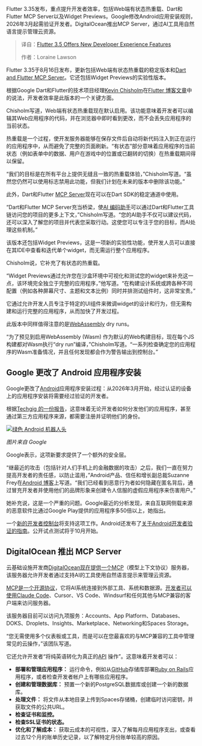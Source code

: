 
<!--
title: Flutter 3.5：开发者体验再升级
cover: https://cdn.thenewstack.io/media/2024/04/d8b458d6-dev_news_img-2-2.png
summary: Flutter 3.35发布，重点提升开发者效率，包括Web端有状态热重载、Dart和Flutter MCP Server以及Widget Previews。Google修改Android应用安装规则，2026年3月起需验证开发者。DigitalOcean推出MCP Server，通过AI工具用自然语言提示管理云资源。
-->

Flutter 3.35发布，重点提升开发者效率，包括Web端有状态热重载、Dart和Flutter MCP Server以及Widget Previews。Google修改Android应用安装规则，2026年3月起需验证开发者。DigitalOcean推出MCP Server，通过AI工具用自然语言提示管理云资源。

> 译自：[Flutter 3.5 Offers New Developer Experience Features](https://thenewstack.io/flutter-3-5-offers-new-developer-experience-features/)
> 
> 作者：Loraine Lawson

Flutter 3.35于8月16日发布，更新包括Web端有状态热重载的稳定版本和[Dart and Flutter MCP Server](https://dart.dev/tools/mcp-server)。它还包括Widget Previews的实验性版本。

根据Google Dart和Flutter的技术项目经理[Kevin Chisholm](https://www.linkedin.com/in/kevin-chisholm/)在[Flutter 博客文章](https://medium.com/flutter/whats-new-in-flutter-3-35-c58ef72e3766)中的说法，开发者效率是此版本的一个关键方面。

Chisholm写道，Web端有状态热重载现在默认启用。该功能意味着开发者可以编辑其Web应用程序的代码，并在浏览器中即时看到更改，而不会丢失应用程序的当前状态。

热重载是一个过程，使开发服务器能够在保存文件后自动将新代码注入到正在运行的应用程序中，从而避免了完整的页面刷新。“有状态”部分意味着应用程序的当前状态（例如表单中的数据、用户在游戏中的位置或已翻转的切换）在热重载期间得以保留。

“我们的目标是在所有平台上提供无缝且一致的热重载体验，”Chisholm写道。“虽然您仍然可以使用标志禁用此功能，但我们计划在未来的版本中删除该功能。”

此外，Dart和Flutter [MCP Server](https://thenewstack.io/remote-mcp-servers-inevitable-not-easy/)现在可以在Dart SDK的稳定通道中使用。

“Dart和Flutter MCP Server充当桥梁，使[AI 编码助手](https://thenewstack.io/enhancing-ai-coding-assistants-with-context-using-rag-and-sem-rag/)可以通过Dart和Flutter工具链访问您的项目的更多上下文，”Chisholm写道。“您的AI助手不仅可以建议代码，还可以深入了解您的项目并代表您采取行动。这使您可以专注于您的目标，而AI处理这些机制。”

该版本还包括Widget Previews，这是一项新的实验性功能，使开发人员可以直接在其IDE中查看和迭代单个widget，而无需运行整个应用程序。

Chisholm说，它补充了有状态的热重载。

“Widget Previews通过允许您在沙盒环境中可视化和测试您的widget来补充这一点，该环境完全独立于完整的应用程序，”他写道。“在构建设计系统或跨各种不同配置（例如各种屏幕尺寸、主题和文本比例）同时并排测试组件时，这非常宝贵。”

它通过允许开发人员专注于特定的UI组件来微调widget的设计和行为，但无需构建和运行完整的应用程序，从而加快了开发过程。

此版本中同样值得注意的是[WebAssembly](https://thenewstack.io/what-debugging-javascript-on-webassembly-looks-like/) dry runs。

“为了预见到启用WebAssembly (Wasm) 作为默认的Web构建目标，现在每个JS构建都对Wasm执行“dry run”编译，”Chisholm写道。“一系列检查确定您的应用程序的Wasm准备情况，并且任何发现都会作为警告输出到控制台。”

## Google 更改了 Android 应用程序安装

Google更改了[Android](https://thenewstack.io/code-anywhere-turn-your-android-tablet-into-a-dev-machine/)应用程序安装过程：从2026年3月开始，经过认证的设备上的应用程序安装将需要经过验证的开发者。

根据[Techgig 的一份报告](https://content.techgig.com/technology-guide/google-android-app-installation-rules-developer-verification-2026/articleshow/123522363.cms)，这意味着无论开发者如何分发他们的应用程序，甚至通过第三方应用程序来源，都需要注册并证明他们的身份。

[![绿色 Android 机器人头](https://cdn.thenewstack.io/media/2025/08/b76c67db-android-head_flat.png)](https://cdn.thenewstack.io/media/2025/08/b76c67db-android-head_flat.png)

*图片来自 Google*

Google表示，这项新要求提供了一个额外的安全层。

“继最近的攻击（包括针对人们手机上的金融数据的攻击）之后，我们一直在努力提高开发者的责任感，以防止滥用，”Android产品、信任和增长副总裁Suzanne Frey在[Android 博客](https://android-developers.googleblog.com/2025/08/elevating-android-security.html)上写道。“我们已经看到恶意行为者如何隐藏在匿名背后，通过冒充开发者并使用他们的品牌形象来创建令人信服的虚假应用程序来伤害用户。”

她补充说，这是一个严重的问题。Google最近的分析发现，来自互联网侧载来源的恶意软件比通过Google Play提供的应用程序多50倍以上，她指出。

一个[新的开发者控制台](https://support.google.com/android-developer-console/answer/16450960)将支持这项工作。Android还发布了[关于Android开发者验证的指南](https://developer.android.com/developer-verification/guides)。公开试点测试将于10月开始。

## DigitalOcean 推出 MCP Server

云基础设施开发商[DigitalOcean现在提供一个MCP](https://www.digitalocean.com/blog/mcp-server-public-release)（模型上下文协议）服务器，该服务器允许开发者通过支持AI的工具使用自然语言提示来管理云资源。

[MCP是一个开源协议](https://thenewstack.io/mcp-the-missing-link-between-ai-agents-and-apis/)，它将AI系统连接到外部工具、系统和数据源。[开发者可以使用Claude Code](https://thenewstack.io/claude-code-and-the-art-of-test-driven-development/)、Cursor、VS Code、Windsurf和任何其他与MCP兼容的客户端来访问服务器。

该服务器目前可以访问九项服务：Accounts、App Platform、Databases、DOKS、Droplets、Insights、Marketplace、Networking和Spaces Storage。

“您无需使用多个仪表板或工具，而是可以在您最喜欢的与MCP兼容的工具中管理常见的云操作，”该团队写道。

它还允许开发者“将纯英语转化为真正的[API](https://thenewstack.io/generative-ai-creates-apis-faster-than-teams-can-secure-them/) 操作”。这意味着开发者可以：

* **部署和管理应用程序：** 运行命令，例如从[GitHub](https://thenewstack.io/github-loses-its-ceo-and-independence/)存储库部署[Ruby on Rails](https://thenewstack.io/dhh-wants-to-make-web-dev-easy-again-with-ruby-on-rails/)应用程序，或者检查开发者帐户上有哪些应用程序。
* **创建和管理数据库：** 预置一个新的PostgreSQL数据库或创建一个新的数据库。
* **处理文件：** 将文件从本地目录上传到Spaces存储桶，创建临时访问密钥，并获取文件的公共URL。
* **检查证书和监控。**
* **检查SSL证书的状态。**
* **优化和了解成本：** 获取云成本的可视性，深入了解每月应用程序支出，或查看过去12个月的账单历史记录，以了解特定月份账单较高的原因。